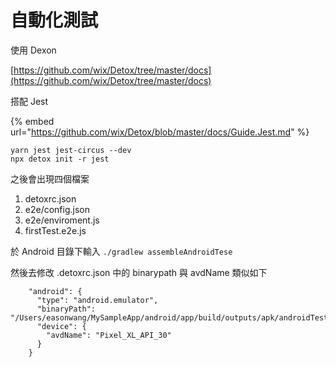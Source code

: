 # 自動化測試

使用 Dexon

[https://github.com/wix/Detox/tree/master/docs](https://github.com/wix/Detox/tree/master/docs)

搭配 Jest

{% embed url="https://github.com/wix/Detox/blob/master/docs/Guide.Jest.md" %}

```text
yarn jest jest-circus --dev
npx detox init -r jest
```

之後會出現四個檔案

1. detoxrc.json
2. e2e/config.json
3. e2e/enviroment.js
4. firstTest.e2e.js

於 Android 目錄下輸入 `./gradlew assembleAndroidTese`

然後去修改 .detoxrc.json 中的 binarypath 與 avdName 類似如下

```text
    "android": {
      "type": "android.emulator",
      "binaryPath": "/Users/easonwang/MySampleApp/android/app/build/outputs/apk/androidTest/debug",
      "device": {
        "avdName": "Pixel_XL_API_30"
      }
    }
```



